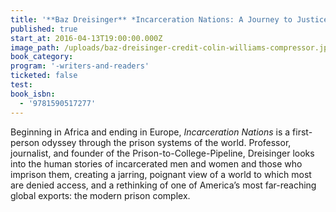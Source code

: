 ```yaml
---
title: '**Baz Dreisinger** *Incarceration Nations: A Journey to Justice in Prisons Around the World*'
published: true
start_at: 2016-04-13T19:00:00.000Z
image_path: /uploads/baz-dreisinger-credit-colin-williams-compressor.jpeg
book_category:
program: '-writers-and-readers'
ticketed: false
test:
book_isbn:
  - '9781590517277'
---
```



Beginning in Africa and ending in Europe, *Incarceration Nations* is a first-person odyssey through the prison systems of the world. Professor, journalist, and founder of the Prison-to-College-Pipeline, Dreisinger looks into the human stories of incarcerated men and women and those who imprison them, creating a jarring, poignant view of a world to which most are denied access, and a rethinking of one of America’s most far-reaching global exports: the modern prison complex.